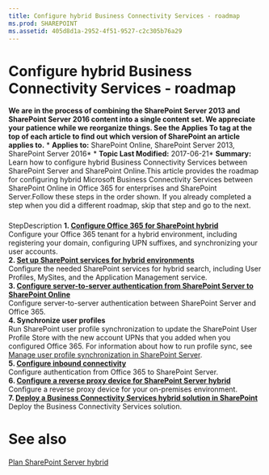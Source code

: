 ```yaml
---
title: Configure hybrid Business Connectivity Services - roadmap
ms.prod: SHAREPOINT
ms.assetid: 405d8d1a-2952-4f51-9527-c2c305b76a29
---
```



# Configure hybrid Business Connectivity Services - roadmap
 **We are in the process of combining the SharePoint Server 2013 and SharePoint Server 2016 content into a single content set. We appreciate your patience while we reorganize things. See the Applies To tag at the top of each article to find out which version of SharePoint an article applies to.** * **Applies to:** SharePoint Online, SharePoint Server 2013, SharePoint Server 2016*  * **Topic Last Modified:** 2017-06-21* **Summary:** Learn how to configure hybrid Business Connectivity Services between SharePoint Server and SharePoint Online.This article provides the roadmap for configuring hybrid Microsoft Business Connectivity Services between SharePoint Online in Office 365 for enterprises and SharePoint Server.Follow these steps in the order shown. If you already completed a step when you did a different roadmap, skip that step and go to the next.
### 

StepDescription **1.  [Configure Office 365 for SharePoint hybrid](html/configure-office-365-for-sharepoint-hybrid.md)** <br/> Configure your Office 365 tenant for a hybrid environment, including registering your domain, configuring UPN suffixes, and synchronizing your user accounts.  <br/> **2.  [Set up SharePoint services for hybrid environments](html/set-up-sharepoint-services-for-hybrid-environments.md)** <br/> Configure the needed SharePoint services for hybrid search, including User Profiles, MySites, and the Application Management service.  <br/> **3.  [Configure server-to-server authentication from SharePoint Server to SharePoint Online](html/configure-server-to-server-authentication-from-sharepoint-server-to-sharepoint-o.md)** <br/> Configure server-to-server authentication between SharePoint Server and Office 365.  <br/> **4. Synchronize user profiles** <br/> Run SharePoint user profile synchronization to update the SharePoint User Profile Store with the new account UPNs that you added when you configured Office 365. For information about how to run profile sync, see  [Manage user profile synchronization in SharePoint Server](html/manage-user-profile-synchronization-in-sharepoint-server.md).  <br/> **5.  [Configure inbound connectivity](html/configure-connectivity-from-office-365-to-sharepoint-server.md)** <br/> Configure authentication from Office 365 to SharePoint Server.  <br/> **6.  [Configure a reverse proxy device for SharePoint Server hybrid](html/configure-a-reverse-proxy-device-for-sharepoint-server-hybrid.md)** <br/> Configure a reverse proxy device for your on-premises environment.  <br/> **7.  [Deploy a Business Connectivity Services hybrid solution in SharePoint](html/deploy-a-business-connectivity-services-hybrid-solution-in-sharepoint.md)** <br/> Deploy the Business Connectivity Services solution.  <br/> 
# See also

#### 

 [Plan SharePoint Server hybrid](html/plan-sharepoint-server-hybrid.md)
  
    
    

  
    
    

